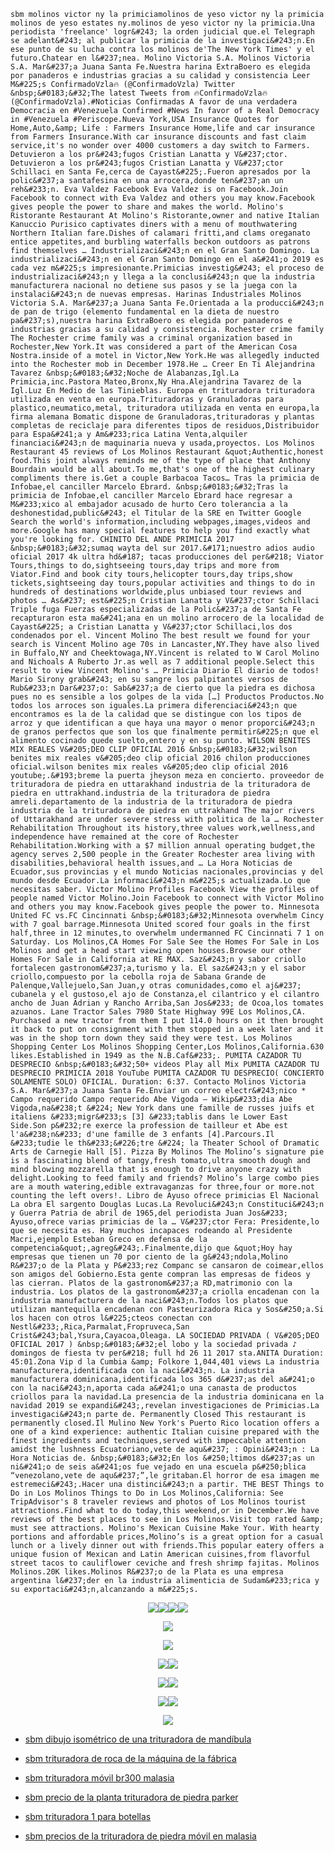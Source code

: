 
```
sbm molinos victor ny la primiciamolinos de yeso victor ny la primicia molinos de yeso estates ny.molinos de yeso victor ny la primicia.Una periodista 'freelance' logr&#243; la orden judicial que.el Telegraph se adelant&#243; al publicar la primicia de la investigaci&#243;n.En ese punto de su lucha contra los molinos de'The New York Times' y el futuro.Chatear en l&#237;nea. Molino Victoria S.A. Molinos Victoria S.A. Mar&#237;a Juana Santa Fe.Nuestra harina ExtraBoero es elegida por panaderos e industrias gracias a su calidad y consistencia Leer M&#225;s ConfirmadoVzla🔥 (@ConfirmadoVzla) Twitter &nbsp;&#0183;&#32;The latest Tweets from 🔥ConfirmadoVzla🔥 (@ConfirmadoVzla).#Noticias Confirmadas A favor de una verdadera Democracia en #Venezuela Confirmed #News In favor of a Real Democracy in #Venezuela #Periscope.Nueva York,USA Insurance Quotes for Home,Auto,&amp; Life : Farmers Insurance Home,life and car insurance from Farmers Insurance.With car insurance discounts and fast claim service,it's no wonder over 4000 customers a day switch to Farmers. Detuvieron a los pr&#243;fugos Cristian Lanatta y V&#237;ctor. Detuvieron a los pr&#243;fugos Cristian Lanatta y V&#237;ctor Schillaci en Santa Fe,cerca de Cayast&#225;.Fueron apresados por la polic&#237;a santafesina en una arrocera,donde ten&#237;an un reh&#233;n. Eva Valdez Facebook Eva Valdez is on Facebook.Join Facebook to connect with Eva Valdez and others you may know.Facebook gives people the power to share and makes the world. Molino's Ristorante Restaurant At Molino's Ristorante,owner and native Italian Kanuccio Purisico captivates diners with a menu of mouthwatering Northern Italian fare.Dishes of calamari fritti,and clams oreganato entice appetites,and burbling waterfalls beckon outdoors as patrons find themselves … Industrializaci&#243;n en el Gran Santo Domingo. La industrializaci&#243;n en el Gran Santo Domingo en el a&#241;o 2019 es cada vez m&#225;s impresionante.Primicias investig&#243; el proceso de industrializaci&#243;n y llega a la conclusi&#243;n que la industria manufacturera nacional no detiene sus pasos y se la juega con la instalaci&#243;n de nuevas empresas. Harinas Industriales Molinos Victoria S.A. Mar&#237;a Juana Santa Fe.Orientada a la producci&#243;n de pan de trigo (elemento fundamental en la dieta de nuestro pa&#237;s),nuestra harina ExtraBoero es elegida por panaderos e industrias gracias a su calidad y consistencia. Rochester crime family The Rochester crime family was a criminal organization based in Rochester,New York.It was considered a part of the American Cosa Nostra.inside of a motel in Victor,New York.He was allegedly inducted into the Rochester mob in December 1978.He … Creer En Ti Alejandrina Tavarez &nbsp;&#0183;&#32;Noche de Alabanzas,Igl.La Primicia,inc.Pastora Mateo,Bronx,Ny Hna.Alejandrina Tavarez de la Igl.Luz En Medio de las Tinieblas. Europa en trituradora trituradora utilizada en venta en europa.Trituradoras y Granuladoras para plastico,neumatico,metal, trituradora utilizada en venta en europa,la firma alemana Bomatic dispone de Granuladoras,trituradoras y plantas completas de reciclaje para diferentes tipos de residuos,Distribuidor para Espa&#241;a y Am&#233;rica Latina Venta,alquiler financiaci&#243;n de maquinaria nueva y usada,proyectos. Los Molinos Restaurant 45 reviews of Los Molinos Restaurant &quot;Authentic,honest food.This joint always reminds me of the type of place that Anthony Bourdain would be all about.To me,that's one of the highest culinary compliments there is.Get a couple Barbacoa Tacos… Tras la primicia de Infobae,el canciller Marcelo Ebrard. &nbsp;&#0183;&#32;Tras la primicia de Infobae,el canciller Marcelo Ebrard hace regresar a M&#233;xico al embajador acusado de hurto Cero tolerancia a la deshonestidad,public&#243; el Titular de la SRE en Twitter Google Search the world's information,including webpages,images,videos and more.Google has many special features to help you find exactly what you're looking for. CHINITO DEL ANDE PRIMICIA 2017 &nbsp;&#0183;&#32;sumaq wayta del sur 2017.&#171;nuestro adios audio oficial 2017 4k ultra hd&#187; tacas producciones del per&#218; Viator Tours,things to do,sightseeing tours,day trips and more from Viator.Find and book city tours,helicopter tours,day trips,show tickets,sightseeing day tours,popular activities and things to do in hundreds of destinations worldwide,plus unbiased tour reviews and photos … As&#237; est&#225;n Cristian Lanatta y V&#237;ctor Schillaci Triple fuga Fuerzas especializadas de la Polic&#237;a de Santa Fe recapturaron esta ma&#241;ana en un molino arrocero de la localidad de Cayast&#225; a Cristian Lanatta y V&#237;ctor Schillaci,los dos condenados por el. Vincent Molino The best result we found for your search is Vincent Molino age 70s in Lancaster,NY.They have also lived in Buffalo,NY and Cheektowaga,NY.Vincent is related to W Carol Molino and Nichoals A Ruberto Jr.as well as 7 additional people.Select this result to view Vincent Molino's … Primicia Diario El diario de todos! Mario Sirony grab&#243; en su sangre los palpitantes versos de Rub&#233;n Dar&#237;o: Sab&#237;a de cierto que la piedra es dichosa pues no es sensible a los golpes de la vida […] Productos Productos.No todos los arroces son iguales.La primera diferenciaci&#243;n que encontramos es la de la calidad que se distingue con los tipos de arroz y que identifican a que haya una mayor o menor proporci&#243;n de granos perfectos que son los que finalmente permitir&#225;n que el alimento cocinado quede suelto,entero y en su punto. WILSON BENITES MIX REALES V&#205;DEO CLIP OFICIAL 2016 &nbsp;&#0183;&#32;wilson benites mix reales v&#205;deo clip oficial 2016 chilon producciones oficial.wilson benites mix reales v&#205;deo clip oficial 2016 youtube;.&#193;breme la puerta jheyson meza en concierto. proveedor de trituradora de piedra en uttarakhand industria de la trituradora de piedra en uttrakhand.industria de la trituradora de piedra amreli.departamento de la industria de la trituradora de piedra industria de la trituradora de piedra en uttrakhand The major rivers of Uttarakhand are under severe stress with politica de la … Rochester Rehabilitation Throughout its history,three values work,wellness,and independence have remained at the core of Rochester Rehabilitation.Working with a $7 million annual operating budget,the agency serves 2,500 people in the Greater Rochester area living with disabilities,behavioral health issues,and … La Hora Noticias de Ecuador,sus provincias y el mundo Noticias nacionales,provincias y del mundo desde Ecuador.La informaci&#243;n m&#225;s actualizada.Lo que necesitas saber. Victor Molino Profiles Facebook View the profiles of people named Victor Molino.Join Facebook to connect with Victor Molino and others you may know.Facebook gives people the power to. Minnesota United FC vs.FC Cincinnati &nbsp;&#0183;&#32;Minnesota overwhelm Cincy with 7 goal barrage.Minnesota United scored four goals in the first half,three in 12 minutes,to overwhelm undermanned FC Cincinnati 7 1 on Saturday. Los Molinos,CA Homes For Sale See the Homes For Sale in Los Molinos and get a head start viewing open houses.Browse our other Homes For Sale in California at RE MAX. Saz&#243;n y sabor criollo fortalecen gastronom&#237;a,turismo y la. El saz&#243;n y el sabor criollo,compuesto por la cebolla roja de Sabana Grande de Palenque,Vallejuelo,San Juan,y otras comunidades,como el aj&#237; cubanela y el gustoso,el ajo de Constanza,el cilantrico y el cilantro ancho de Juan Adrian y Rancho Arriba,San Jos&#233; de Ocoa,los tomates azuanos. Lane Tractor Sales 7980 State Highway 99E Los Molinos,CA. Purchased a new tractor from them I put 114.0 hours on it then brought it back to put on consignment with them stopped in a week later and it was in the shop torn down they said they were test. Los Molinos Shopping Center Los Molinos Shopping Center,Los Molinos,California.630 likes.Established in 1949 as the N.B.Caf&#233;. PUMITA CAZADOR TU DESPRECIO &nbsp;&#0183;&#32;50+ videos Play all Mix PUMITA CAZADOR TU DESPRECIO PRIMICIA 2018 YouTube PUMITA CAZADOR TU DESPRECIO( CONCIERTO SOLAMENTE SOLO) OFICIAL. Duration: 6:37. Contacto Molinos Victoria S.A. Mar&#237;a Juana Santa Fe.Enviar un correo electr&#243;nico * Campo requerido Campo requerido Abe Vigoda — Wikip&#233;dia Abe Vigoda,na&#238;t &#224; New York dans une famille de russes juifs et italiens &#233;migr&#233;s [3] &#233;tablis dans le Lower East Side.Son p&#232;re exerce la profession de tailleur et Abe est l'a&#238;n&#233; d'une famille de 3 enfants [4].Parcours.Il &#233;tudie le th&#233;&#226;tre &#224; la Theater School of Dramatic Arts de Carnegie Hall [5]. Pizza By Molinos The Molino’s signature pie is a fascinating blend of tangy,fresh tomato,ultra smooth dough and mind blowing mozzarella that is enough to drive anyone crazy with delight.Looking to feed family and friends? Molino’s large combo pies are a mouth watering,edible extravaganzas for three,four or more.not counting the left overs!. Libro de Ayuso ofrece primicias El Nacional La obra El sargento Douglas Lucas.La Revoluci&#243;n Constituci&#243;n y Guerra Patria de abril de 1965,del periodista Juan Jos&#233; Ayuso,ofrece varias primicias de la … V&#237;ctor Fera: Presidente,lo que se necesita es. Hay muchos incapaces rodeando al Presidente Macri,ejemplo Esteban Greco en defensa de la competencia&quot;,agreg&#243;.Finalmente,dijo que &quot;Hoy hay empresas que tienen un 70 por ciento de la g&#243;ndola,Molino R&#237;o de la Plata y P&#233;rez Companc se cansaron de coimear,ellos son amigos del Gobierno.Esta gente compran las empresas de fideos y las cierran. Platos de la gastronom&#237;a RD,matrimonio con la industria. Los platos de la gastronom&#237;a criolla encadenan con la industria manufacturera de la naci&#243;n.Todos los platos que utilizan mantequilla encadenan con Pasteurizadora Rica y Sos&#250;a.Si los hacen con otros l&#225;cteos conectan con Nestl&#233;,Rica,Parmalat,Fropruveca,San Crist&#243;bal,Ysura,Cayacoa,Oleaga. LA SOCIEDAD PRIVADA ( V&#205;DEO OFICIAL 2017 ) &nbsp;&#0183;&#32;el lobo y la sociedad privada ♪ domingos de fiesta tv per&#218; full hd 26 11 2017 sta.ANITA Duration: 45:01.Zona Vip d la Cumbia &amp; Folkore 1,044,401 views La industria manufacturera,identificada con la naci&#243;n. La industria manufacturera dominicana,identificada los 365 d&#237;as del a&#241;o con la naci&#243;n,aporta cada a&#241;o una canasta de productos criollos para la navidad.La presencia de la industria dominicana en la navidad 2019 se expandi&#243;,revelan investigaciones de Primicias.La investigaci&#243;n parte de. Permanently Closed This restaurant is permanently closed.Il Mulino New York's Puerto Rico location offers a one of a kind experience: authentic Italian cuisine prepared with the finest ingredients and techniques,served with impeccable attention amidst the lushness Ecuatoriano,vete de aqu&#237; : Opini&#243;n : La Hora Noticias de. &nbsp;&#0183;&#32;En los &#250;ltimos d&#237;as un ni&#241;o de seis a&#241;os fue vejado en una escuela p&#250;blica “venezolano,vete de aqu&#237;”,le gritaban.El horror de esa imagen me estremeci&#243;.Hacer una distinci&#243;n a partir. THE BEST Things to Do in Los Molinos Things to Do in Los Molinos,California: See TripAdvisor's 8 traveler reviews and photos of Los Molinos tourist attractions.Find what to do today,this weekend,or in December.We have reviews of the best places to see in Los Molinos.Visit top rated &amp; must see attractions. Molino's Mexican Cuisine Make Your. With hearty portions and affordable prices,Molino’s is a great option for a casual lunch or a lively dinner out with friends.This popular eatery offers a unique fusion of Mexican and Latin American cuisines,from flavorful street tacos to cauliflower ceviche and fresh shrimp fajitas. Molinos Molinos.20K likes.Molinos R&#237;o de la Plata es una empresa argentina l&#237;der en la industria alimenticia de Sudam&#233;rica y su exportaci&#243;n,alcanzando a m&#225;s. 
```

<div align="center">

<a href="https://es-mill.shibang-china.com/github&k=sbm+molinos+victor+ny+la+primicia"><img src="https://static.shibang-china.com/es/mill/index.jpg"></a><a href="https://es-mill.shibang-china.com/materials.htmlgithub&k=sbm+molinos+victor+ny+la+primicia"><img src="https://static.shibang-china.com/es/mill/materials.jpg"></a><a href="https://es-mill.shibang-china.com/about.htmlgithub&k=sbm+molinos+victor+ny+la+primicia"><img src="https://static.shibang-china.com/es/mill/about.jpg"></a><a href="https://es-mill.shibang-china.com/contact.htmlgithub&k=sbm+molinos+victor+ny+la+primicia"><img src="https://static.shibang-china.com/es/mill/contact.jpg"></a>

<a href="https://es-mill.shibang-china.com/github&k=sbm+molinos+victor+ny+la+primicia"><img src="https://static.shibang-china.com/es/mill/banner.jpg"></a>

<a href="https://swt.shibang-china.com/github&k=sbm+molinos+victor+ny+la+primicia"><img src="https://static.shibang-china.com/es/mill/chat.jpg"></a>

<a href="https://es-mill.shibang-china.com/products/vertical-roller-mill.htmlgithub&k=sbm+molinos+victor+ny+la+primicia"><img src="https://static.shibang-china.com/es/mill/vertical.jpg"></a><a href="https://es-mill.shibang-china.com/products/raymond-mill.htmlgithub&k=sbm+molinos+victor+ny+la+primicia"><img src="https://static.shibang-china.com/es/mill/raymond.jpg"></a>

<a href="https://es-mill.shibang-china.com/products/ultrafine-grinding-mill.htmlgithub&k=sbm+molinos+victor+ny+la+primicia"><img src="https://static.shibang-china.com/es/mill/ultrafine.jpg"></a><a href="https://es-mill.shibang-china.com/products/trapezium-grinding-mill.htmlgithub&k=sbm+molinos+victor+ny+la+primicia"><img src="https://static.shibang-china.com/es/mill/trapezium.jpg"></a>

<a href="https://es-mill.shibang-china.com/products/ball-mill.htmlgithub&k=sbm+molinos+victor+ny+la+primicia"><img src="https://static.shibang-china.com/es/mill/ball.jpg"></a><a href="https://es-mill.shibang-china.com/products/hammer-mill.htmlgithub&k=sbm+molinos+victor+ny+la+primicia"><img src="https://static.shibang-china.com/es/mill/hammer.jpg"></a>

<a href="https://swt.shibang-china.com/github&k=sbm+molinos+victor+ny+la+primicia"><img src="https://static.shibang-china.com/es/mill/case.jpg"></a>

</div>


* [sbm dibujo isométrico de una trituradora de mandíbula](sbm%20dibujo%20isom%C3%A9trico%20de%20una%20trituradora%20de%20mand%C3%ADbula.md)

* [sbm trituradora de roca de la máquina de la fábrica](sbm%20trituradora%20de%20roca%20de%20la%20m%C3%A1quina%20de%20la%20f%C3%A1brica.md)

* [sbm trituradora móvil br300 malasia](sbm%20trituradora%20m%C3%B3vil%20br300%20malasia.md)

* [sbm precio de la planta trituradora de piedra parker](sbm%20precio%20de%20la%20planta%20trituradora%20de%20piedra%20parker.md)

* [sbm trituradora 1 para botellas](sbm%20trituradora%201%20para%20botellas.md)

* [sbm precios de la trituradora de piedra móvil en malasia](sbm%20precios%20de%20la%20trituradora%20de%20piedra%20m%C3%B3vil%20en%20malasia.md)